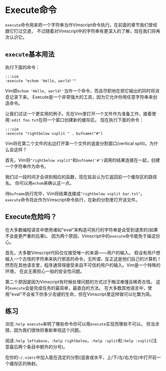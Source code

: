 Execute命令
=======

`execute`命令用来把一个字符串当作Vimscript命令执行。在前面的章节我们曾经跟它打过交道，
不过随着对Vimscript中的字符串有更深入的了解，现在我们将再次认识它。

`execute`基本用法
---------------

执行下面的命令：

    :::vim
    :execute "echom 'Hello, world!'"

Vim把`echom 'Hello, world!'`当作一个命令，而且尽职地在把它输出的同时将消息记录下来。
Execute是一个非常强大的工具，因为它允许你用任意字符串来创造命令。

让我们试试一个更实用的例子。先在Vim里打开一个文件作为准备工作，接着使用`:edit foo.txt`在同一个窗口创建新的缓存区。
现在执行下面的命令：

    :::vim
    :execute "rightbelow vsplit " . bufname("#")

Vim将在第二个文件的右边打开第一个文件的竖直分割窗口(vertical split)。为什么会这样？

首先，Vim将`"rightbelow vsplit"`和`bufname('#')`调用的结果连接在一起，创建一个字符串作为命令。

我们过一段时间才会讲到相应的函数，现在姑且认为它返回前一个缓存区的路径名。
你可以用`echom`来确认这一点。

待`bufname`执行完毕，Vim将结果连接成`"rightbelow vsplit bar.txt"`。
`execute`命令将此作为Vimscript命令执行，在新的分割里打开该文件。

Execute危险吗？
---------------------

在大多数编程语言中使用诸如"eval"来构造可执行的字符串是会受到谴责的(如果不会是更严重的后果)。
因为两个原因，Vimscript中的`execute`命令能免于操这份心。

首先，大多数Vimscript代码仅仅接受唯一的来源——用户的输入。
假设有用户想输入一个古怪的字符串来执行邪恶的命令，无所谓，反正这是他们自己的计算机！
然而在其他语言里，程序通常得接受来自不可信的用户的输入。Vim是一个特殊的环境，
在此无需担心一般的安全性问题。

第二个原因是因为Vimscript有时候处理问题的方式过于晦涩难懂且稀奇古怪。
这时`execute`会是完成任务的最简单，最直白的方法。
在大多数其他语言中，使用"eval"不会省下你多少击键的生命，但在Vimscript里这样做可以化繁为简。

练习
---------

浏览`:help execute`来明了哪些命令你可以用`execute`实现而哪些不可以。
但当涉猎，因为我们很快将重新审视这个问题。

阅读`:help leftabove`，`:help rightbelow`，`:help :split`和`:help :vsplit`(注意最后两个条目中额外的分号)。

在你的`~/.vimrc`中加入能在选定的分割(竖直或水平，上/下/左/右方位)中打开前一个缓存区的映射。
